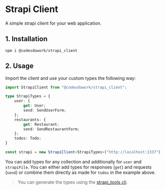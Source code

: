 # Strapi Client

A simple strapi client for your web application.

## 1. Installation

```commandline
npm i @codesdowork/strapi_client
```

## 2. Usage

Import the client and use your custom types the following way:

```ts
import StrapiClient from "@codesdowork/strapi_client";

type StrapiTypes = {
    user: {
        get: User;
        send: SendUserForm;
    };
    restaurants: {
        get: Restaurant;
        send: SendRestaurantForm;
    };
    todos: Todo;
}

const strapi = new StrapiClient<StrapiTypes>("http://localhost:1337")
```

You can add types for any collection and additionally for `user` and `strapiFile`.
You can either add types for responses (`get`) and requests (`send`) or combine them directly
as made for `todos` in the example above.

> You can generate the types using the [strapi_tools cli](https://www.npmjs.com/package/@codesdowork/strapi_tools).